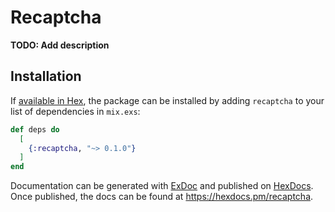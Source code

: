 # Recaptcha

**TODO: Add description**

## Installation

If [available in Hex](https://hex.pm/docs/publish), the package can be installed
by adding `recaptcha` to your list of dependencies in `mix.exs`:

```elixir
def deps do
  [
    {:recaptcha, "~> 0.1.0"}
  ]
end
```

Documentation can be generated with [ExDoc](https://github.com/elixir-lang/ex_doc)
and published on [HexDocs](https://hexdocs.pm). Once published, the docs can
be found at <https://hexdocs.pm/recaptcha>.


